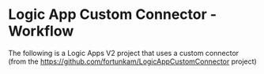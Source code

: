# Logic App Custom Connector - Workflow
The following is a Logic Apps V2 project that uses a custom connector (from the https://github.com/fortunkam/LogicAppCustomConnector project)

